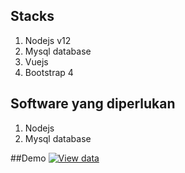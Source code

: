 ## Stacks
1.  Nodejs v12
2.  Mysql database
3. Vuejs
4. Bootstrap 4

## Software yang diperlukan
1. Nodejs
2. Mysql database

##Demo
[![View data](https://i.ibb.co/hV2cfx7/Screenshot-at-2019-08-31-22-53-14.png "View data")](https://i.ibb.co/hV2cfx7/Screenshot-at-2019-08-31-22-53-14.png "View data")
